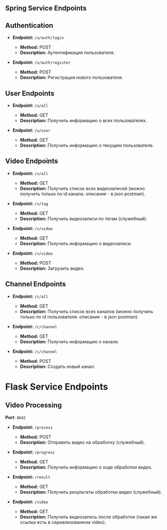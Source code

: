 ## Spring Service Endpoints

## Authentication
- **Endpoint:** `/u/auth/login`
  - **Method:** POST
  - **Description:** Аутентификация пользователя.

- **Endpoint:** `/u/auth/register`
  - **Method:** POST
  - **Description:** Регистрация нового пользователя.

## User Endpoints
- **Endpoint:** `/u/all`
  - **Method:** GET
  - **Description:** Получить информацию о всех пользователях.

- **Endpoint:** `/u/user`
  - **Method:** GET
  - **Description:** Получить информацию о текущем пользователе.

## Video Endpoints
- **Endpoint:** `/v/all`
  - **Method:** GET
  - **Description:** Получить список всех видеозаписей (можно получить только по id канала. описание - в json postman).

- **Endpoint:** `/v/tag`
  - **Method:** GET
  - **Description:** Получить видеозаписи по тегам (служебный).

- **Endpoint:** `/v/video`
  - **Method:** GET
  - **Description:** Получить информацию о видеозаписи.

- **Endpoint:** `/v/video`
  - **Method:** POST
  - **Description:**  Загрузить видео.

## Channel Endpoints
- **Endpoint:** `/c/all`
  - **Method:** GET
  - **Description:** Получить список всех каналов (можно получить только по id пользователя. описание - в json postman).

- **Endpoint:** `/c/channel`
  - **Method:** GET
  - **Description:** Получить информацию о канале.

- **Endpoint:** `/c/channel`
  - **Method:** POST
  - **Description:** Создать новый канал.


# Flask Service Endpoints

## Video Processing
**Port**: `8642`

- **Endpoint:** `/process`
    - **Method:** POST
    - **Description:** Отправить видео на обработку (служебный).

- **Endpoint:** `/progress`
    - **Method:** GET
    - **Description:** Получить информацию о ходе обработки видео.

- **Endpoint:** `/result`
    - **Method:** GET
    - **Description:** Получить результаты обработки видео (служебный).

- **Endpoint:** `/video`
    - **Method:** GET
    - **Description:** Получить видеозапись после обработки (такая же ссылка есть в сериализованном video).
